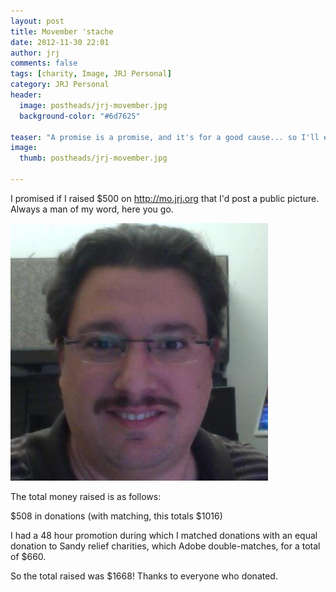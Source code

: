 ```yaml
---
layout: post
title: Movember 'stache
date: 2012-11-30 22:01
author: jrj
comments: false
tags: [charity, Image, JRJ Personal]
category: JRJ Personal
header: 
  image: postheads/jrj-movember.jpg
  background-color: "#6d7625"
  
teaser: "A promise is a promise, and it's for a good cause... so I'll embarass myself for posterity..."
image:
  thumb: postheads/jrj-movember.jpg

---
```

I promised if I raised $500 on http://mo.jrj.org that I'd post a public picture. Always a man of my word, here you go.

![Humilliating JRJ Mustache picture](/images/jrj-movember.jpg)

The total money raised is as follows:

$508 in donations (with matching, this totals $1016)

I had a 48 hour promotion during which I matched donations with an equal donation to Sandy relief charities, which Adobe double-matches, for a total of $660.

So the total raised was $1668! Thanks to everyone who donated.
